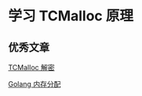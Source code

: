 # 学习 TCMalloc 原理


## 优秀文章
[TCMalloc 解密](https://zhuanlan.zhihu.com/p/51432385)

[Golang 内存分配](https://www.linuxzen.com/go-memory-allocator-visual-guide.html)